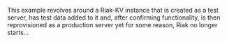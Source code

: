 This example revolves around a Riak-KV instance that is created as a test server, has test data added to it and, after confirming functionality, is then reprovisioned as a production server yet for some reason, Riak no longer starts...
